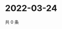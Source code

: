 # 2022-03-24

共 0 条

<!-- BEGIN WEIBO -->
<!-- 最后更新时间 Thu Mar 24 2022 18:13:57 GMT+0800 (China Standard Time) -->

<!-- END WEIBO -->
